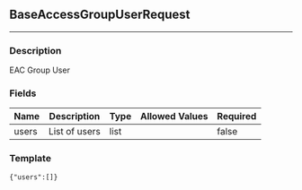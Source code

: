 ## BaseAccessGroupUserRequest
---
### Description
EAC Group User
### Fields
| Name | Description | Type | Allowed Values | Required |
| ---- | ----------- | ---- | -------------- | -------- |
| users | List of users | list |  | false |
### Template
```
{"users":[]}
```

